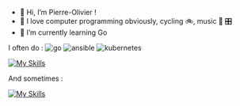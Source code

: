 - 👋 Hi, I’m Pierre-Olivier !
- 👀 I love computer programming obviously, cycling :bike:, music :guitar: :control_knobs:
- 🌱 I’m currently learning Go

I often do :
![go](https://img.shields.io/badge/-go-grey?logo=go&logoColor=00ADD8)
![ansible](https://img.shields.io/badge/-ansible-grey?logo=ansible&logoColor=EE0000)
![kubernetes](https://img.shields.io/badge/-kubernetes-grey?logo=kubernetes&logoColor=326CE5)

[![My Skills](https://skillicons.dev/icons?i=go,ansible,kubernetes,docker,symfony,py,git,github,githubactions,postman,vscode,ubuntu,linux,md,bash,regex)](https://skillicons.dev)

And sometimes :

[![My Skills](https://skillicons.dev/icons?i=html,js,css,ts,angular,nextjs,react,gitlab,postgres,mysql,nodejs,npm,stackoverflow,unity,arduino,raspberrypi)](https://skillicons.dev)

<!-- cs,dotnet,gcp,sqlite -->

<!---
polouis/polouis is a ✨ special ✨ repository because its `README.md` (this file) appears on your GitHub profile.
You can click the Preview link to take a look at your changes.
--->
